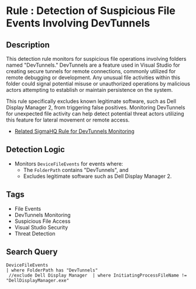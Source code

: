 # Rule : Detection of Suspicious File Events Involving DevTunnels

## Description
This detection rule monitors for suspicious file operations involving folders named "DevTunnels." DevTunnels are a feature used in Visual Studio for creating secure tunnels for remote connections, commonly utilized for remote debugging or development. Any unusual file activities within this folder could signal potential misuse or unauthorized operations by malicious actors attempting to establish or maintain persistence on the system.

This rule specifically excludes known legitimate software, such as Dell Display Manager 2, from triggering false positives. Monitoring DevTunnels for unexpected file activity can help detect potential threat actors utilizing this feature for lateral movement or remote access.

- [Related SigmaHQ Rule for DevTunnels Monitoring](https://github.com/SigmaHQ/sigma/blob/ab2fb3642611988012a1ee79b056e2f3068059aa/rules/windows/dns_query/dns_query_win_devtunnels_communication.yml)

## Detection Logic
- Monitors `DeviceFileEvents` for events where:
  - The `FolderPath` contains "DevTunnels", and
  - Excludes legitimate software such as Dell Display Manager 2.

## Tags
- File Events
- DevTunnels Monitoring
- Suspicious File Access
- Visual Studio Security
- Threat Detection

## Search Query
```kql
DeviceFileEvents
| where FolderPath has "DevTunnels" 
 //exclude Dell Display Manager  | where InitiatingProcessFileName != "DellDisplayManager.exe"
```
